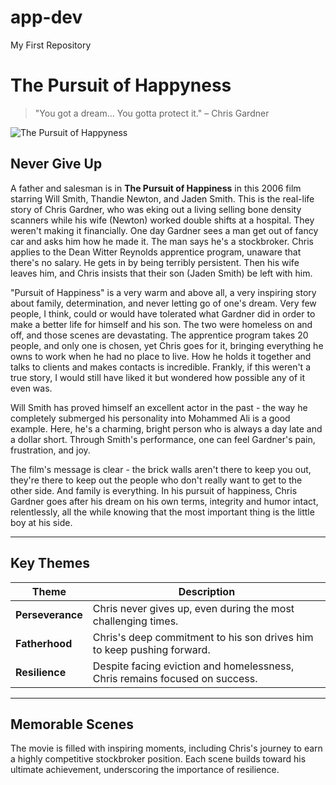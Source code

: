 # app-dev
My First Repository

# The Pursuit of Happyness

> "You got a dream... You gotta protect it." – Chris Gardner

![The Pursuit of Happyness](https://upload.wikimedia.org/wikipedia/en/8/81/Poster-pursuithappyness.jpg)

## Never Give Up
A father and salesman is in **The Pursuit of Happiness** in this 2006 film starring Will Smith, Thandie Newton, and Jaden Smith. This is the real-life story of Chris Gardner, who was eking out a living selling bone density scanners while his wife (Newton) worked double shifts at a hospital. They weren't making it financially. One day Gardner sees a man get out of fancy car and asks him how he made it. The man says he's a stockbroker. Chris applies to the Dean Witter Reynolds apprentice program, unaware that there's no salary. He gets in by being terribly persistent. Then his wife leaves him, and Chris insists that their son (Jaden Smith) be left with him.

"Pursuit of Happiness" is a very warm and above all, a very inspiring story about family, determination, and never letting go of one's dream. Very few people, I think, could or would have tolerated what Gardner did in order to make a better life for himself and his son. The two were homeless on and off, and those scenes are devastating. The apprentice program takes 20 people, and only one is chosen, yet Chris goes for it, bringing everything he owns to work when he had no place to live. How he holds it together and talks to clients and makes contacts is incredible. Frankly, if this weren't a true story, I would still have liked it but wondered how possible any of it even was.

Will Smith has proved himself an excellent actor in the past - the way he completely submerged his personality into Mohammed Ali is a good example. Here, he's a charming, bright person who is always a day late and a dollar short. Through Smith's performance, one can feel Gardner's pain, frustration, and joy.

The film's message is clear - the brick walls aren't there to keep you out, they're there to keep out the people who don't really want to get to the other side. And family is everything. In his pursuit of happiness, Chris Gardner goes after his dream on his own terms, integrity and humor intact, relentlessly, all the while knowing that the most important thing is the little boy at his side.

---

## Key Themes

| Theme            | Description                                                                |
| ---------------- | -------------------------------------------------------------------------- |
| **Perseverance** | Chris never gives up, even during the most challenging times.              |
| **Fatherhood**   | Chris's deep commitment to his son drives him to keep pushing forward.     |
| **Resilience**   | Despite facing eviction and homelessness, Chris remains focused on success.|

---

## Memorable Scenes
The movie is filled with inspiring moments, including Chris's journey to earn a highly competitive stockbroker position. Each scene builds toward his ultimate achievement, underscoring the importance of resilience.
